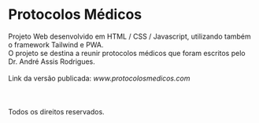 <h1>Protocolos Médicos</h1> 
Projeto Web desenvolvido em HTML / CSS / Javascript, utilizando também o framework Tailwind e PWA.
<br/>
O projeto se destina a reunir protocolos médicos que foram escritos pelo Dr. André Assis Rodrigues.
<br/>
<br/>
Link da versão publicada: <i>www.protocolosmedicos.com</i> 
<br/>
<br/>
<br/>
<br/>
Todos os direitos reservados.
